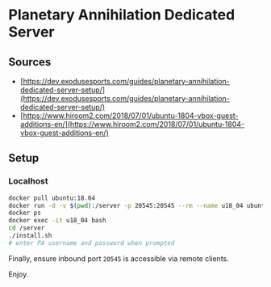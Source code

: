 # Planetary Annihilation Dedicated Server

## Sources

- [https://dev.exodusesports.com/guides/planetary-annihilation-dedicated-server-setup/](https://dev.exodusesports.com/guides/planetary-annihilation-dedicated-server-setup/)
- [https://www.hiroom2.com/2018/07/01/ubuntu-1804-vbox-guest-additions-en/](https://www.hiroom2.com/2018/07/01/ubuntu-1804-vbox-guest-additions-en/)

## Setup

### Localhost

```sh
docker pull ubuntu:18.04
docker run -d -v $(pwd):/server -p 20545:20545 --rm --name u18_04 ubuntu:18.04 tail -f /dev/null
docker ps
docker exec -it u18_04 bash
cd /server
./install.sh
# enter PA username and password when prompted
```

Finally, ensure inbound port `20545` is accessible via remote clients.

Enjoy.
